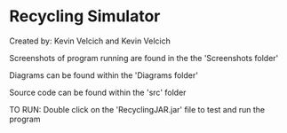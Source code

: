 # Recycling Simulator

Created by: Kevin Velcich and Kevin Velcich

Screenshots of program running are found in the the 'Screenshots folder'

Diagrams can be found within the 'Diagrams folder'

Source code can be found within the 'src' folder

TO RUN: Double click on the 'RecyclingJAR.jar' file to test and run the program
